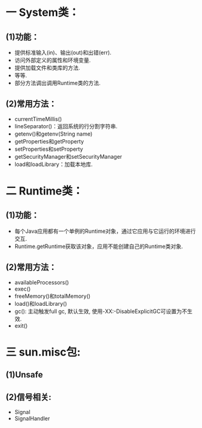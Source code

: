 # 一 System类：
## (1)功能：
- 提供标准输入(in)、输出(out)和出错(err).
- 访问外部定义的属性和环境变量.
- 提供加载文件和类库的方法.
- 等等.
- 部分方法调出调用Runtime类的方法.

## (2)常用方法：
- currentTimeMillis()
- lineSeparator()：返回系统的行分割字符串.
- getenv()和getenv(String name)
- getProperties和getProperty
- setProperties和setProperty
- getSecurityManager和setSecurityManager
- load和loadLibrary：加载本地库.

# 二 Runtime类：
## (1)功能：
- 每个Java应用都有一个单例的Runtime对象，通过它应用与它运行的环境进行交互.
- Runtime.getRuntime获取该对象，应用不能创建自己的Runtime类对象.

## (2)常用方法：
- availableProcessors()
- exec()
- freeMemory()和totalMemory()
- load()和loadLibrary()
- gc(): 主动触发full gc, 默认生效, 使用-XX:-DisableExplicitGC可设置为不生效.
- exit()

# 三 sun.misc包:
## (1)Unsafe

## (2)信号相关:
- Signal
- SignalHandler